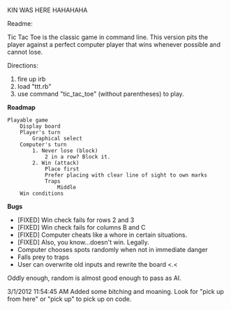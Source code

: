 KIN WAS HERE HAHAHAHA

Readme:

Tic Tac Toe is the classic game in command line. This version pits the player against a perfect computer player that wins whenever possible and cannot lose.

Directions:

1. fire up irb
2. load "ttt.rb"
3. use command "tic_tac_toe" (without parentheses) to play.

**Roadmap**

    Playable game
        Display board
        Player's turn
            Graphical select
        Computer's turn
            1. Never lose (block)
                2 in a row? Block it.
            2. Win (attack)
                Place first
                Prefer placing with clear line of sight to own marks
                Traps
                    Middle
        Win conditions
        
**Bugs**

* [FIXED] Win check fails for rows 2 and 3
* [FIXED] Win check fails for columns B and C
* [FIXED] Computer cheats like a whore in certain situations.
* [FIXED] Also, you know...doesn't win. Legally.
* Computer chooses spots randomly when not in immediate danger
* Falls prey to traps
* User can overwrite old inputs and rewrite the board <.<

Oddly enough, random is almost good enough to pass as AI.

3/1/2012 11:54:45 AM
Added some bitching and moaning. Look for "pick up from here" or "pick up" to pick up on code.
